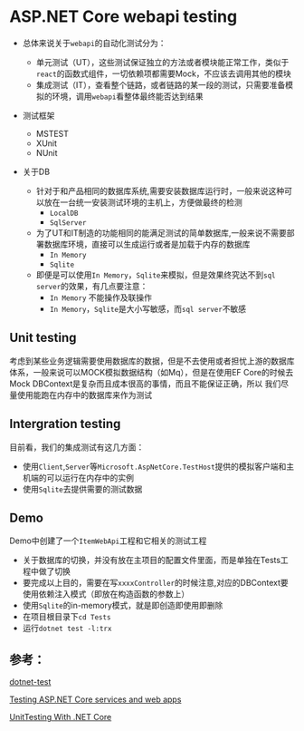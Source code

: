 # ASP.NET Core webapi testing

- 总体来说关于`webapi`的自动化测试分为：
    - 单元测试（UT），这些测试保证独立的方法或者模块能正常工作，类似于`react`的函数式组件，一切依赖项都需要Mock，不应该去调用其他的模块
    - 集成测试（IT），查看整个链路，或者链路的某一段的测试，只需要准备模拟的环境，调用`webapi`看整体最终能否达到结果

- 测试框架
    - MSTEST
    - XUnit
    - NUnit

- 关于DB
    - 针对于和产品相同的数据库系统,需要安装数据库运行时，一般来说这种可以放在一台统一安装测试环境的主机上，方便做最终的检测
        - `LocalDB`
        - `SqlServer`
    - 为了UT和IT制造的功能相同的能满足测试的简单数据库,一般来说不需要部署数据库环境，直接可以生成运行或者是加载于内存的数据库
        - `In Memory`
        - `Sqlite`
    - 即便是可以使用`In Memory`，`Sqlite`来模拟，但是效果终究达不到`sql server`的效果，有几点要注意：
        - `In Memory` 不能操作及联操作
        - `In Memory`，`Sqlite`是大小写敏感，而`sql server`不敏感

## Unit testing
考虑到某些业务逻辑需要使用数据库的数据，但是不去使用或者担忧上游的数据库体系，一般来说可以MOCK模拟数据结构（如Mq），但是在使用EF Core的时候去Mock DBContext是复杂而且成本很高的事情，而且不能保证正确，所以
我们尽量使用能跑在内存中的数据库来作为测试

## Intergration testing
目前看，我们的集成测试有这几方面：
- 使用`Client`,`Server`等`Microsoft.AspNetCore.TestHost`提供的模拟客户端和主机端的可以运行在内存中的实例
- 使用`Sqlite`去提供需要的测试数据

## Demo
Demo中创建了一个`ItemWebApi`工程和它相关的测试工程
- 关于数据库的切换，并没有放在主项目的配置文件里面，而是单独在Tests工程中做了切换
- 要完成以上目的，需要在写`xxxxController`的时候注意,对应的DBContext要使用依赖注入模式（即放在构造函数的参数上）
- 使用`Sqlite`的in-memory模式，就是即创造即使用即删除
- 在项目根目录下`cd Tests`
- 运行`dotnet test -l:trx`


## 参考：
[dotnet-test](https://docs.microsoft.com/en-us/dotnet/core/tools/dotnet-test#:~:text=dotnet%20test%20%201%20Name%202%20Synopsis%203,6%20Examples.%20has%20the%20format%20%5B%7C.%20See%20More)

[Testing ASP.NET Core services and web apps](https://docs.microsoft.com/en-us/dotnet/architecture/microservices/multi-container-microservice-net-applications/test-aspnet-core-services-web-apps)

[UnitTesting With .NET Core](https://docs.microsoft.com/en-us/dotnet/core/testing/unit-testing-with-dotnet-test)










